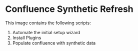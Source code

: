 # Confluence Synthetic Refresh

This image contains the following scripts: 
1. Automate the initial setup wizard 
2. Install Plugins
3. Populate confluence with synthetic data 


